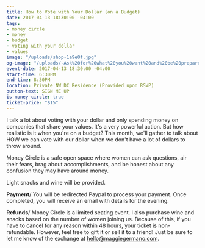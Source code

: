 ```yaml
---
title: How to Vote with Your Dollar (on a Budget)
date: 2017-04-13 18:30:00 -04:00
tags:
- money circle
- money
- budget
- voting with your dollar
- values
image: "/uploads/shop-1a9e0f.jpg"
og-image: "/uploads/-Ask%20for%20what%20you%20want%20and%20be%20prepared%20to%20get%20it.-%20(2).png"
event-date: 2017-04-13 18:30:00 -04:00
start-time: 6:30PM
end-time: 8:30PM
location: Private NW DC Residence (Provided upon RSVP)
button-text: SIGN ME UP
is-money-circle: true
ticket-price: "$15"
---
```


I talk a lot about voting with your dollar and only spending money on companies that share your values. It's a very powerful action. But how realistic is it when you're on a budget? This month, we'll gather to talk about HOW we can vote with our dollar when we don't have a lot of dollars to throw around.

Money Circle is a safe open space where women can ask questions, air their fears, brag about accomplishments, and be honest about any confusion they may have around money.

Light snacks and wine will be provided.

**Payment**/
You will be redirected Paypal to process your payment. Once completed, you will receive an email with details for the evening.

**Refunds**/
Money Circle is a limited seating event. I also purchase wine and snacks based on the number of women joining us. Because of this, if you have to cancel for any reason within 48 hours, your ticket is non-refundable. However, feel free to gift it or sell it to a friend! Just be sure to let me know of the exchange at hello@maggiegermano.com.